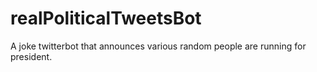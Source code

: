 # realPoliticalTweetsBot
A joke twitterbot that announces various random people are running for president.
